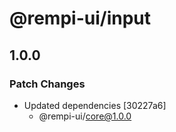 # @rempi-ui/input

## 1.0.0

### Patch Changes

- Updated dependencies [30227a6]
  - @rempi-ui/core@1.0.0
